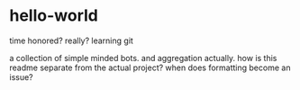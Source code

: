 # hello-world
time honored? really? learning git

a collection of simple minded bots. and aggregation actually.
how is this readme separate from the actual project?
when does formatting become an issue?
